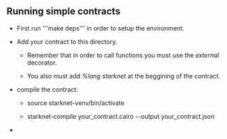 ## Running simple contracts

- First run '''make deps''' in order to setup the environment.

- Add your contract to this directory. 

    - Remember that in order to call functions you must use the *external* decorator.

    - You also must add *%lang starknet* at the beggining of the contract.


- compile the contract:
    - source starknet-venv/bin/activate

    - starknet-compile your_contract.cairo --output your_contract.json

- 